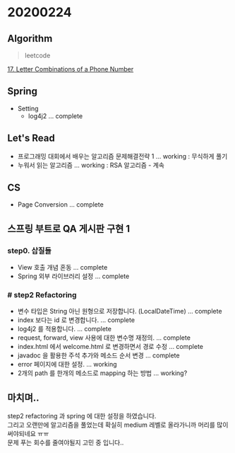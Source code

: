 # 20200224

## Algorithm
> leetcode

[17. Letter Combinations of a Phone Number](https://github.com/Hyune-c/algorithm/tree/master/src/main/java/leetcode/lettercombinationsofaphonenumber)  

## Spring
- Setting 
    - log4j2 ... complete

## Let's Read 
- 프로그래밍 대회에서 배우는 알고리즘 문제해결전략 1 ... working : 무식하게 풀기
- 누워서 읽는 알고리즘 ... working : RSA 알고리즘 - 계속

## CS
- Page Conversion ... complete

## 스프링 부트로 QA 게시판 구현 1
  
### step0. 삽질들
- View 호출 개념 혼동 ... complete
- Spring 외부 라이브러리 설정 ... complete

### # step2 Refactoring
- 변수 타입은 String 아닌 원형으로 저장합니다. (LocalDateTime) ... complete
- index 보다는 id 로 변경합니다. ... complete
- log4j2 를 적용합니다. ... complete
- request, forward, view 사용에 대한 변수명 재정의. ... complete 
- index.html 에서 welcome.html 로 변경하면서 경로 수정 ... complete
- javadoc 을 활용한 주석 추가와 메소드 순서 변경 ... complete
- error 페이지에 대한 설정. ... working
- 2개의 path 를 한개의 메소드로 mapping 하는 방법 ... working?

## 마치며.. 
step2 refactoring 과 spring 에 대한 설정을 하였습니다.  
그리고 오랜만에 알고리즘을 풀었는데 확실히 medium 레벨로 올라가니까 머리를 많이 써야되네요 ㅠㅠ  
문제 푸는 회수를 줄여야될지 고민 중 입니다.. 
